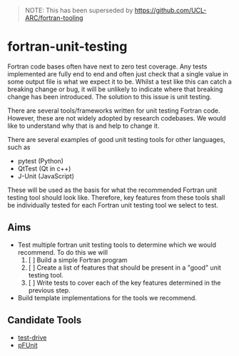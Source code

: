 >NOTE: This has been superseded by https://github.com/UCL-ARC/fortran-tooling
# fortran-unit-testing
Fortran code bases often have next to zero test coverage. Any tests implemented are fully end to end and often just check that a single value in some
output file is what we expect it to be. Whilst a test like this can catch a breaking change or bug, it will be unlikely to indicate where that 
breaking change has been introduced. The solution to this issue is unit testing. 

There are several tools/frameworks written for unit testing Fortran code. However, these are not widely adopted by research codebases. We would like
to understand why that is and help to change it. 

There are several examples of good unit testing tools for other languages, such as 

- pytest (Python)
- QtTest (Qt in c++)
- J-Unit (JavaScript)

These will be used as the basis for what the recommended Fortran unit testing tool should look like. Therefore, key features from these tools shall be 
individually tested for each Fortran unit testing tool we select to test.

## Aims
- Test multiple fortran unit testing tools to determine which we would recommend. To do this we will
    1. [ ] Build a simple Fortran program
    2. [ ] Create a list of features that should be present in a "good" unit testing tool.
    3. [ ] Write tests to cover each of the key features determined in the previous step.
- Build template implementations for the tools we recommend.

## Candidate Tools
- [test-drive](./tests/test-drive)
- [pFUnit](./tests/pFUnit)
